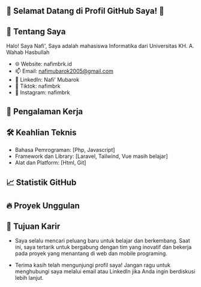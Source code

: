 ## 🌟 Selamat Datang di Profil GitHub Saya! 🌟

## 🚀 Tentang Saya

Halo! Saya Nafi', Saya adalah mahasiswa Informatika dari Universitas KH. A. Wahab Hasbullah

- 🌐 Website: nafimbrk.id
- 📫 Email: nafimubarok2005@gmail.com
- 💼 LinkedIn: Nafi' Mubarok
- 📘 Tiktok: nafimbrk
- 📸 Instagram: nafimbrk

## 💼 Pengalaman Kerja

## 🛠️ Keahlian Teknis

- Bahasa Pemrograman: [Php, Javascript]
- Framework dan Library: [Laravel, Tailwind, Vue masih belajar]
- Alat dan Platform: [Html, Git]

## 📈 Statistik GitHub
## 🔥 Proyek Unggulan
## 🎯 Tujuan Karir

- Saya selalu mencari peluang baru untuk belajar dan berkembang. Saat ini, saya tertarik untuk bergabung dengan tim yang inovatif dan bekerja pada proyek yang menantang di web dan mobile programing.

- Terima kasih telah mengunjungi profil saya! Jangan ragu untuk menghubungi saya melalui email atau LinkedIn jika Anda ingin berdiskusi lebih lanjut.

